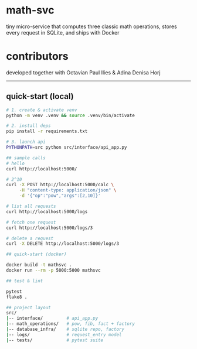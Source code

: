 # math-svc

tiny micro-service that computes three classic math operations, stores every request in SQLite, and ships with Docker 

# contributors

developed together with Octavian Paul Ilies & Adina Denisa Horj

---

## quick-start (local)

```bash
# 1. create & activate venv
python -m venv .venv && source .venv/bin/activate

# 2. install deps
pip install -r requirements.txt

# 3. launch api
PYTHONPATH=src python src/interface/api_app.py

## sample calls 
# hello
curl http://localhost:5000/

# 2^10
curl -X POST http://localhost:5000/calc \
     -H "content-type: application/json" \
     -d '{"op":"pow","args":[2,10]}'

# list all requests
curl http://localhost:5000/logs

# fetch one request
curl http://localhost:5000/logs/3

# delete a request
curl -X DELETE http://localhost:5000/logs/3

## quick-start (docker)

docker build -t mathsvc .
docker run --rm -p 5000:5000 mathsvc

## test & lint

pytest        
flake8 .     

## project layout
src/
|-- interface/         # api_app.py
|-- math_operations/   # pow, fib, fact + factory
|-- database_infra/    # sqlite repo, factory
|-- logs/              # request_entry model
|-- tests/             # pytest suite
